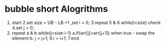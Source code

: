 # bubble short Alogrithms
1. start
2.set size  = UB - LB +1 ,set i = 0;
3.repeat 5 & 6 while(i<size) check
4.set j = 0;
5. repeat a & b while(j<size-i-1)
   a.if(arr[j]>arr[j+1])
     when true - swap the element 
   b. j = j+1;
6.i = i+1;
7.end 

  